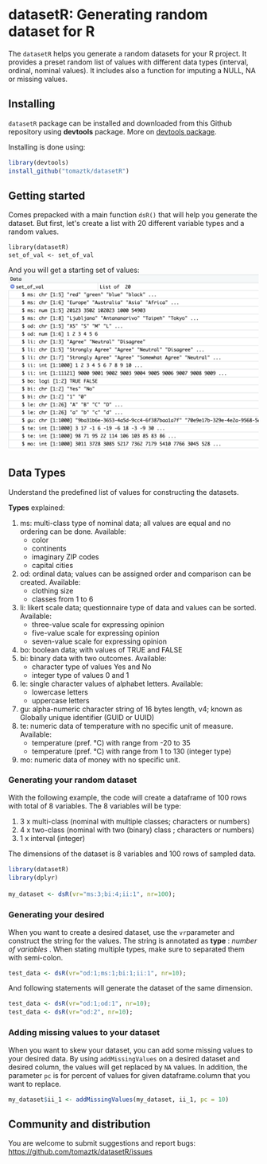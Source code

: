 # datasetR: Generating random dataset for R

The `datasetR` helps you generate a random datasets for your R project. It provides a preset random list of values with different data types (interval, ordinal, nominal values). It includes also a function for imputing a NULL, NA or missing values.

## Installing

`datasetR` package can be installed and downloaded from this Github repository using **devtools** package. More on
[devtools package](https://www.rstudio.com/products/rpackages/devtools/).
 
Installing is done using:

``` r
library(devtools)
install_github("tomaztk/datasetR")
```

## Getting started

Comes prepacked with a main function `dsR()` that will help you generate the dataset. But first, let's create a list with 20 different variable types and a random values.

```         
library(datasetR)
set_of_val <- set_of_val
```
And you will get a starting set of values:
![Set of Values](man/figures/img1_set_of_vals.png)

## Data Types

Understand the predefined list of values for constructing the datasets.

**Types** explained:

1. ms: multi-class type of nominal data; all values are equal and no ordering can be done. Available:
	* 	color
	*	continents
	*	imaginary ZIP codes
	*	capital cities
2. od: ordinal data; values can be assigned order and comparison can be created. Available:
	*	clothing size
	*	classes from 1 to 6
3. li: likert scale data; questionnaire type of data and values can be sorted. Available:
	*	three-value scale for expressing opinion
	*	five-value scale for expressing opinion
	*	seven-value scale for expressing opinion
4. bo: boolean data; with values of TRUE and FALSE
5. bi: binary data with two outcomes. Available:
	*	character type of values Yes and No
	* 	integer type of values 0 and 1
6. le: single character values of alphabet letters. Available:
	*	lowercase letters
	* 	uppercase letters
7. gu: alpha-numeric character string of 16 bytes length, v4; known as Globally unique identifier (GUID or UUID)
8. te: numeric data of temperature with no specific unit of measure. Available:
	*	temperature (pref. °C) with range from -20 to 35
	* 	temperature (pref. °C) with range from 1 to 130 (integer type)
9. mo: numeric data of money with no specific unit.

### Generating your random dataset

With the following example, the code will create a dataframe of 100 rows with total of 8 variables. The 8 variables will be type:
1. 3 x multi-class (nominal with multiple classes; characters or numbers)
2. 4 x two-class (nominal with two (binary) class ; characters or numbers)
3. 1 x interval (integer)

The dimensions of the dataset is 8 variables and 100 rows of sampled data.

``` r
library(datasetR)
library(dplyr)

my_dataset <- dsR(vr="ms:3;bi:4;ii:1", nr=100);
```

### Generating your desired 

When you want to create a desired dataset, use the `vr`parameter and construct the string for the values. 
The string is annotated as **type** : _number of variables_ . When stating multiple types, make sure to separated them with semi-colon.

```r
test_data <- dsR(vr="od:1;ms:1;bi:1;ii:1", nr=10);
```

And following statements will generate the dataset of the same dimension.

```r
test_data <- dsR(vr="od:1;od:1", nr=10);
test_data <- dsR(vr="od:2", nr=10);
```


### Adding missing values to your dataset 

When you want to skew your dataset, you can add some missing values to your desired data. By using `addMissingValues` on a desired dataset and desired column, the values will get replaced by `NA` values.
In addition, the parameter `pc` is for percent of values for given dataframe.column that you want to replace. 

```r
my_dataset$ii_1 <- addMissingValues(my_dataset, ii_1, pc = 10)

```

## Community and distribution

You are welcome to submit suggestions and report bugs: https://github.com/tomaztk/datasetR/issues

